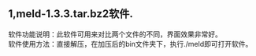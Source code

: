 1,meld-1.3.3.tar.bz2软件.
----
软件功能说明：此软件可用来对比两个文件的不同，界面效果非常好。<br>
软件使用方法：直接解压，在加压后的bin文件夹下，执行./meld即可打开软件。

